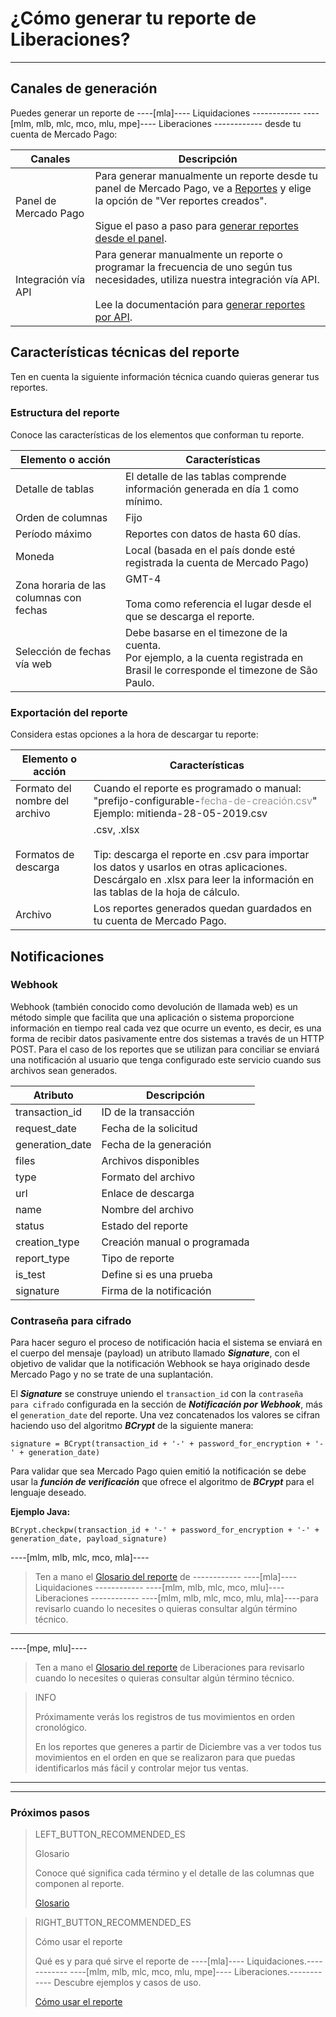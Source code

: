 
# ¿Cómo generar tu reporte de Liberaciones?
------------

## Canales de generación

Puedes generar un reporte de ----[mla]---- Liquidaciones ------------ ----[mlm, mlb, mlc, mco, mlu, mpe]---- Liberaciones ------------ desde tu cuenta de Mercado Pago:

| Canales | Descripción |
| --- | --- |
| Panel de Mercado Pago | Para generar manualmente un reporte desde tu panel de Mercado Pago, ve a [Reportes](https://www.mercadopago[FAKER][URL][DOMAIN]/movements) y elige la opción de "Ver reportes creados".<br/><br/>Sigue el paso a paso para [generar reportes desde el panel](https://www.mercadopago[FAKER][URL][DOMAIN]/developers/es/guides/additional-content/reports/released-money/panel). |
| Integración vía API | Para generar manualmente un reporte o programar la frecuencia de uno según tus necesidades, utiliza nuestra integración vía API. <br/><br/>Lee la documentación para [generar reportes por API](https://www.mercadopago[FAKER][URL][DOMAIN]/developers/es/guides/additional-content/reports/released-money/api). |


## Características técnicas del reporte

Ten en cuenta la siguiente información técnica cuando quieras generar tus reportes.


### Estructura del reporte

Conoce las características de los elementos que conforman tu reporte.


| Elemento o acción | Características |
| --- | --- |
| Detalle de tablas | El detalle de las tablas comprende información generada en día 1 como mínimo. |
| Orden de columnas | Fijo |
| Período máximo | Reportes con datos de hasta 60 días. |
| Moneda | Local (basada en el país donde esté registrada la cuenta de Mercado Pago) |
| Zona horaria de las columnas con fechas | GMT-4 <br/> <br/> Toma como referencia el lugar desde el que se descarga el reporte. |
| Selección de fechas vía web | Debe basarse en el timezone de la cuenta. <br/> Por ejemplo, a la cuenta registrada en Brasil le corresponde el timezone de São Paulo. |


### Exportación del reporte

Considera estas opciones a la hora de descargar tu reporte:

| Elemento o acción | Características |
| --- | --- |
| Formato del nombre del archivo | Cuando el reporte es programado o manual:<br/> "prefijo-configurable-<span style='color:#999999;'>fecha-de-creación.csv</span>" <br/> Ejemplo: mitienda-28-05-2019.csv |
| Formatos de descarga | .csv, .xlsx <br/><br/>Tip: descarga el reporte en .csv para importar los datos y usarlos en otras aplicaciones. Descárgalo en .xlsx para leer la información en las tablas de la hoja de cálculo. |
| Archivo | Los reportes generados quedan guardados en tu cuenta de Mercado Pago. |

## Notificaciones

### Webhook

Webhook (también conocido como devolución de llamada web) es un método simple que facilita que una aplicación o sistema proporcione información en tiempo real cada vez que ocurre un evento, es decir, es una forma de recibir datos pasivamente entre dos sistemas a través de un HTTP POST. Para el caso de los reportes que se utilizan para conciliar se enviará una notificación al usuario que tenga configurado este servicio cuando sus archivos sean generados.

| Atributo        | Descripción                  |
|-----------------|------------------------------|
| transaction_id  | ID de la transacción         |
| request_date    | Fecha de la solicitud        |
| generation_date | Fecha de la generación       |
| files           | Archivos disponibles         |
| type            | Formato del archivo          |
| url             | Enlace de descarga           |
| name            | Nombre del archivo           |
| status          | Estado del reporte           |
| creation_type   | Creación manual o programada |
| report_type     | Tipo de reporte              |
| is_test         | Define si es una prueba      |
| signature       | Firma de la notificación     |

### Contraseña para cifrado

Para hacer seguro el proceso de notificación hacia el sistema se enviará en el cuerpo del mensaje (payload) un atributo llamado **_Signature_**, con el objetivo de validar que la notificación Webhook se haya originado desde Mercado Pago y no se trate de una suplantación.

El **_Signature_** se construye uniendo el `transaction_id` con la `contraseña para cifrado` configurada en la sección de **_Notificación por Webhook_**, más el `generation_date` del reporte. Una vez concatenados los valores se cifran haciendo uso del algoritmo **_BCrypt_** de la siguiente manera:

`signature = BCrypt(transaction_id + '-' + password_for_encryption + '-' + generation_date)`

Para validar que sea Mercado Pago quien emitió la notificación se debe usar la **_función de verificación_** que ofrece el algoritmo de **_BCrypt_** para el lenguaje deseado.

**Ejemplo Java:**

`BCrypt.checkpw(transaction_id + '-' + password_for_encryption + '-' + generation_date, payload_signature)`

----[mlm, mlb, mlc, mco, mla]----
> Ten a mano el [Glosario del reporte](https://www.mercadopago[FAKER][URL][DOMAIN]/developers/es/guides/additional-content/reports/released-money/glossary) de ------------ ----[mla]---- Liquidaciones ------------ ----[mlm, mlb, mlc, mco, mlu]---- Liberaciones ------------ ----[mlm, mlb, mlc, mco, mlu, mla]----para revisarlo cuando lo necesites o quieras consultar algún término técnico.
------------

----[mpe, mlu]----
> Ten a mano el [Glosario del reporte](https://www.mercadopago[FAKER][URL][DOMAIN]/developers/es/guides/additional-content/reports/released-money/glossary) de Liberaciones para revisarlo cuando lo necesites o quieras consultar algún término técnico.

> INFO
>
> Próximamente verás los registros de tus movimientos en orden cronológico.
>
> En los reportes que generes a partir de Diciembre vas a ver todos tus movimientos en el orden en que se realizaron para que puedas identificarlos más fácil y controlar mejor tus ventas.
------------

<hr/>

### Próximos pasos

> LEFT_BUTTON_RECOMMENDED_ES
>
> Glosario
>
> Conoce qué significa cada término y el detalle de las columnas que componen al reporte.
>
> [Glosario](https://www.mercadopago[FAKER][URL][DOMAIN]/developers/es/guides/additional-content/reports/released-money/glossary)

> RIGHT_BUTTON_RECOMMENDED_ES
>
> Cómo usar el reporte
>
> Qué es y para qué sirve el reporte de ----[mla]---- Liquidaciones.------------ ----[mlm, mlb, mlc, mco, mlu, mpe]---- Liberaciones.------------ Descubre ejemplos y casos de uso.
>
> [Cómo usar el reporte](https://www.mercadopago[FAKER][URL][DOMAIN]/developers/es/guides/additional-content/reports/released-money/how-to-use)
